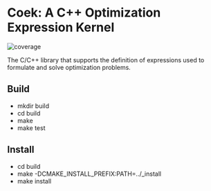 # Coek: A C++ Optimization Expression Kernel

![coverage](https://gitlab.com/coopr/coek/badges/master/coverage.svg)


The C/C++ library that supports the definition of expressions used to formulate and solve optimization problems.

## Build

* mkdir build
* cd build
* make
* make test

## Install

* cd build
* make -DCMAKE\_INSTALL\_PREFIX:PATH=../\_install
* make install

